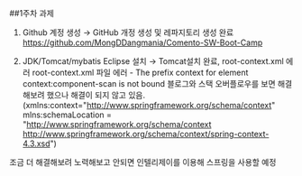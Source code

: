 ##1주차 과제 

1.	Github 계정 생성 → GitHub 개정 생성 및 레파지토리 생성 완료
https://github.com/MongDDangmania/Comento-SW-Boot-Camp

2.	JDK/Tomcat/mybatis Eclipse 설치 → Tomcat설치 완료, root-context.xml 에러
root-context.xml 파일 에러 - The prefix context for element context:component-scan is not bound
블로그와 스택 오버플로우를 보면 해결해보려 했으나 해결이 되지 않고 있음.
(xmlns:context="http://www.springframework.org/schema/context"
mlns:schemaLocation = "http://www.springframework.org/schema/context http://www.springframework.org/schema/context/spring-context-4.3.xsd")
 

조금 더 해결해보려 노력해보고 안되면 인텔리제이를 이용해 스프링을 사용할 예정
